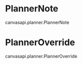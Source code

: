 # PlannerNote

<div class="autoclass" members="">

canvasapi.planner.PlannerNote

</div>

# PlannerOverride

<div class="autoclass" members="">

canvasapi.planner.PlannerOverride

</div>
